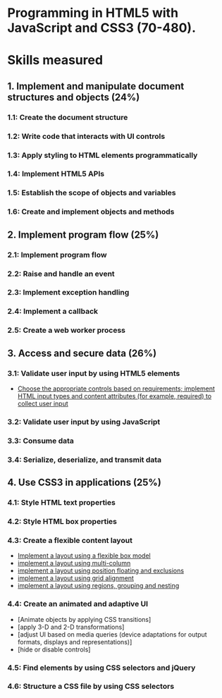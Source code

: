 # Programming in HTML5 with JavaScript and CSS3 (70-480).

# Skills measured

## 1.  Implement and manipulate document structures and objects (24%)

### 1.1: Create the document structure

### 1.2: Write code that interacts with UI controls

### 1.3: Apply styling to HTML elements programmatically

### 1.4: Implement HTML5 APIs

### 1.5: Establish the scope of objects and variables

### 1.6: Create and implement objects and methods


## 2.  Implement  program flow (25%)

### 2.1: Implement program flow

### 2.2: Raise and handle an event

### 2.3: Implement exception handling

### 2.4: Implement a callback

### 2.5: Create a web worker process


## 3.  Access and secure data (26%)

### 3.1: Validate user input by using HTML5 elements

* [Choose the appropriate controls based on requirements; implement HTML input types and content attributes (for example, required) to collect user input](./HTML5/3.1.InputControls.html)

### 3.2: Validate user input by using JavaScript

### 3.3: Consume data

### 3.4: Serialize, deserialize, and transmit data


## 4.  Use CSS3 in applications (25%)

### 4.1: Style HTML text properties

### 4.2: Style HTML box properties

### 4.3: Create a flexible content layout

* [Implement a layout using a flexible box model](./CSS/4.3.a.Flexbox.html)
* [implement a layout using multi-column](./CSS/4.3.b.Multi-column.html)
* [implement a layout using position floating and exclusions](./CSS/4.3.c.Position-floating-exclusions-column.html)
* [implement a layout using grid alignment](./CSS/4.3.d.Grid-alignment.html)
* [implement a layout using regions, grouping and nesting](./CSS/4.3.d.Grid-alignment.html)

### 4.4: Create an animated and adaptive UI

* [Animate objects by applying CSS transitions]
* [apply 3-D and 2-D transformations]
* [adjust UI based on media queries (device adaptations for output formats, displays and representations)]
* [hide or disable controls]

### 4.5: Find elements by using CSS selectors and jQuery

### 4.6: Structure a CSS file by using CSS selectors

